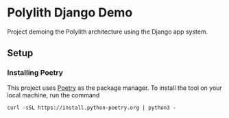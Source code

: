 # Polylith Django Demo

Project demoing the Polylith architecture using the Django app system.

## Setup

### Installing Poetry

This project uses [Poetry]() as the package manager. To install the tool on your local machine, run the command

```shell
curl -sSL https://install.python-poetry.org | python3 -
```
